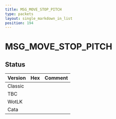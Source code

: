 ```yaml
---
title: MSG_MOVE_STOP_PITCH
type: packets
layout: single_markdown_in_list
position: 194
---
```


# MSG_MOVE_STOP_PITCH

## Status

Version | Hex | Comment
---------- | ---------- | ---------- 
Classic |  |  
TBC |  |  
WotLK |  |  
Cata |  |  
